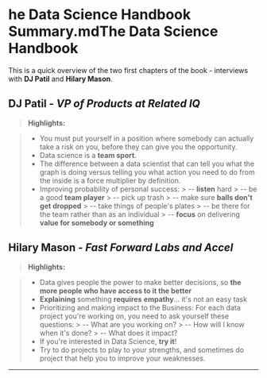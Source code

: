 he Data Science Handbook Summary.mdThe Data Science Handbook
=======================

This is a quick overview of the two first chapters of the book - interviews with **DJ Patil** and **Hilary Mason**.

DJ Patil - <i>VP of Products at Related IQ</i>
-------------
> **Highlights:**

> - You must put yourself in a position where somebody can actually take a risk on you, before they can give you the opportunity.
> - Data science is a <b>team sport</b>.
> - The difference between a data scientist that can tell you what the graph is doing versus telling you what action you need to do from the inside is a force multiplier by definition.
> - Improving probability of personal success:
	> -- **listen** hard
	> -- be a good **team player**
	> -- pick up trash
	> -- make sure **balls don't get dropped**
	> -- take things of people's plates
	> -- be there for the team rather than as an individual
	> -- **focus** on delivering **value for somebody or something**


Hilary Mason - <i>Fast Forward Labs and Accel</i>
-------------
> **Highlights:**

> - Data gives people the power to make better decisions, so **the more people who have access to it the better**
> - **Explaining** something **requires** **empathy**... it's not an easy task
> - Prioritizing and making impact to the Business:
> For each data project you're working on, you need to ask yourself these questions:
	> -- What are you working on?
	> -- How will I know when it's done?
	> -- What does it impact?
> - If you're interested in Data Science, **try it**!
> - Try to do projects to play to your strengths, and sometimes do project that help you to improve your weaknesses.


----------

